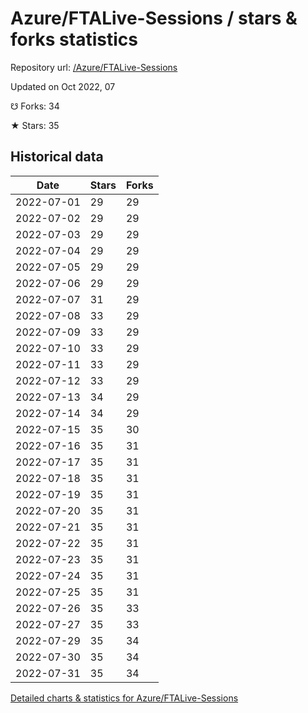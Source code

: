 # Azure/FTALive-Sessions / stars & forks statistics

Repository url: [/Azure/FTALive-Sessions](https://github.com/Azure/FTALive-Sessions)

Updated on Oct 2022, 07

☋ Forks: 34

★ Stars: 35

## Historical data
| Date | Stars | Forks |
|------|-------|-------|
| 2022-07-01 | 29 | 29 | 
| 2022-07-02 | 29 | 29 | 
| 2022-07-03 | 29 | 29 | 
| 2022-07-04 | 29 | 29 | 
| 2022-07-05 | 29 | 29 | 
| 2022-07-06 | 29 | 29 | 
| 2022-07-07 | 31 | 29 | 
| 2022-07-08 | 33 | 29 | 
| 2022-07-09 | 33 | 29 | 
| 2022-07-10 | 33 | 29 | 
| 2022-07-11 | 33 | 29 | 
| 2022-07-12 | 33 | 29 | 
| 2022-07-13 | 34 | 29 | 
| 2022-07-14 | 34 | 29 | 
| 2022-07-15 | 35 | 30 | 
| 2022-07-16 | 35 | 31 | 
| 2022-07-17 | 35 | 31 | 
| 2022-07-18 | 35 | 31 | 
| 2022-07-19 | 35 | 31 | 
| 2022-07-20 | 35 | 31 | 
| 2022-07-21 | 35 | 31 | 
| 2022-07-22 | 35 | 31 | 
| 2022-07-23 | 35 | 31 | 
| 2022-07-24 | 35 | 31 | 
| 2022-07-25 | 35 | 31 | 
| 2022-07-26 | 35 | 33 | 
| 2022-07-27 | 35 | 33 | 
| 2022-07-29 | 35 | 34 | 
| 2022-07-30 | 35 | 34 | 
| 2022-07-31 | 35 | 34 | 


[Detailed charts & statistics for Azure/FTALive-Sessions](https://reviewgithub.com/rep/Azure/FTALive-Sessions)
